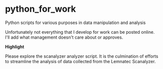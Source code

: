 # python_for_work
Python scripts for various purposes in data manipulation and analysis

Unfortunately not everything that I develop for work can be posted online. I'll add what management doesn't care about or approves.


**Highlight**

Please explore the scanalyzer analyzer script. It is the culmination of efforts to streamline the analysis of data collected from the Lemnatec Scanalyzer. 
